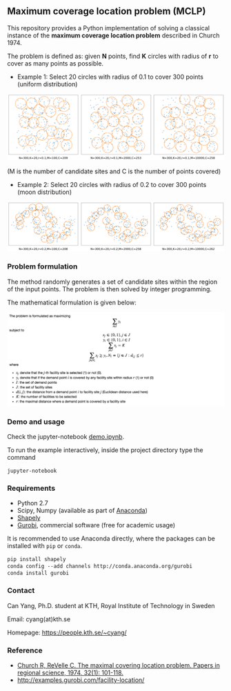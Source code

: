 ## Maximum coverage location problem (MCLP)

This repository provides a Python implementation of solving a classical instance of
the **maximum coverage location problem** described in Church 1974. 

The problem is defined as: given **N** points, find **K** circles with radius of **r** 
to cover as many points as possible.

- Example 1: Select 20 circles with radius of 0.1 to cover 300 points (uniform distribution)

![example1](img/example1.png)

(M is the number of candidate sites and C is the number of points covered)

- Example 2: Select 20 circles with radius of 0.2 to cover 300 points (moon distribution)

![example2](img/example2.png)


### Problem formulation

The method randomly generates a set of candidate sites within the region
of the input points. The problem is then solved by integer programming.

The mathematical formulation is given below:

![math](img/mclp_math.png)


### Demo and usage

Check the jupyter-notebook [demo.ipynb](demo.ipynb).

To run the example interactively, inside the project directory type the command
```
jupyter-notebook
```

### Requirements

- Python 2.7
- Scipy, Numpy (available as part of [Anaconda](https://www.anaconda.com/))
- [Shapely](https://github.com/Toblerity/Shapely)
- [Gurobi](https://www.gurobi.com/), commercial software (free for academic usage)

It is recommended to use Anaconda directly, where the packages can be installed with `pip` or `conda`.

```
pip install shapely
conda config --add channels http://conda.anaconda.org/gurobi
conda install gurobi
```

### Contact

Can Yang, Ph.D. student at KTH, Royal Institute of Technology in Sweden

Email: cyang(at)kth.se

Homepage: https://people.kth.se/~cyang/

### Reference

- [Church R, ReVelle C. The maximal covering location problem. Papers in regional science, 1974, 32(1): 101-118.](https://link.springer.com/article/10.1007/BF01942293)
- http://examples.gurobi.com/facility-location/
